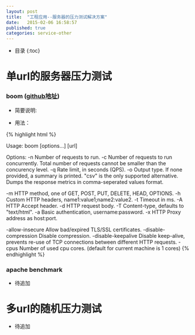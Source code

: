 ```yaml
---
layout: post
title:  "工程应用--服务器的压力测试解决方案"
date:   2015-02-06 16:58:57
published: true
categories: service-other
---
```


* 目录
{:toc}

# 单url的服务器压力测试

### boom ([github地址](https://github.com/rakyll/boom))

- 简要说明:


- 用法：

{% highlight html %}

Usage: boom [options...] [url]

Options:
  -n  Number of requests to run.
  -c  Number of requests to run concurrently. Total number of requests cannot
      be smaller than the concurency level.
  -q  Rate limit, in seconds (QPS).
  -o  Output type. If none provided, a summary is printed.
      "csv" is the only supported alternative. Dumps the response
      metrics in comma-seperated values format.

  -m  HTTP method, one of GET, POST, PUT, DELETE, HEAD, OPTIONS.
  -h  Custom HTTP headers, name1:value1;name2:value2.
  -t  Timeout in ms.
  -A  HTTP Accept header.
  -d  HTTP request body.
  -T  Content-type, defaults to "text/html".
  -a  Basic authentication, username:password.
  -x  HTTP Proxy address as host:port.

  -allow-insecure       Allow bad/expired TLS/SSL certificates.
  -disable-compression  Disable compression.
  -disable-keepalive    Disable keep-alive, prevents re-use of TCP
                        connections between different HTTP requests.
  -cpus                 Number of used cpu cores.
                        (default for current machine is 1 cores)
{% endhighlight %}


### apache benchmark

* 待追加


# 多url的随机压力测试

* 待追加
